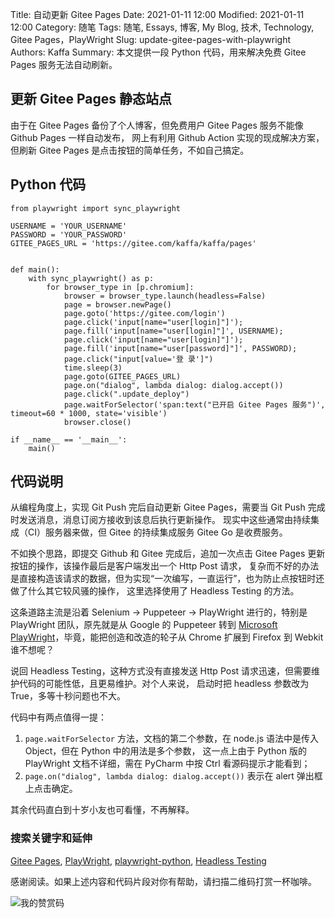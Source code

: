 Title: 自动更新 Gitee Pages
Date: 2021-01-11 12:00
Modified: 2021-01-11 12:00
Category: 随笔
Tags: 随笔, Essays, 博客, My Blog, 技术, Technology, Gitee Pages，PlayWright
Slug: update-gitee-pages-with-playwright
Authors: Kaffa
Summary: 本文提供一段 Python 代码，用来解决免费 Gitee Pages 服务无法自动刷新。
 

## 更新 Gitee Pages 静态站点

由于在 Gitee Pages 备份了个人博客，但免费用户 Gitee Pages 服务不能像 Github Pages 一样自动发布，
网上有利用 Github Action 实现的现成解决方案，但刷新 Gitee Pages 是点击按钮的简单任务，不如自己搞定。


## Python 代码

    from playwright import sync_playwright

    USERNAME = 'YOUR_USERNAME'
    PASSWORD = 'YOUR_PASSWORD'
    GITEE_PAGES_URL = 'https://gitee.com/kaffa/kaffa/pages'
    
    
    def main():
        with sync_playwright() as p:
            for browser_type in [p.chromium]:
                browser = browser_type.launch(headless=False)
                page = browser.newPage()
                page.goto('https://gitee.com/login')
                page.click('input[name="user[login]"]');
                page.fill('input[name="user[login]"]', USERNAME);
                page.click('input[name="user[login]"]');
                page.fill('input[name="user[password]"]', PASSWORD);
                page.click("input[value='登 录']")
                time.sleep(3)
                page.goto(GITEE_PAGES_URL)
                page.on("dialog", lambda dialog: dialog.accept())
                page.click(".update_deploy")
                page.waitForSelector('span:text("已开启 Gitee Pages 服务")', timeout=60 * 1000, state='visible')
                browser.close()
    
    if __name__ == '__main__':
        main()


## 代码说明

从编程角度上，实现 Git Push 完后自动更新 Gitee Pages，需要当 Git Push 完成时发送消息，消息订阅方接收到该息后执行更新操作。
现实中这些通常由持续集成（CI）服务器来做，但 Gitee 的持续集成服务 Gitee Go 是收费服务。

不如换个思路，即提交 Github 和 Gitee 完成后，追加一次点击 Gitee Pages 更新按钮的操作，该操作最后是客户端发出一个 Http Post 请求，
复杂而不好的办法是直接构造该请求的数据，但为实现“一次编写，一直运行”，也为防止点按钮时还做了什么其它较风骚的操作，
这里选择使用了 Headless Testing 的方法。

这条道路主流是沿着 Selenium -> Puppeteer -> PlayWright 进行的，特别是 PlayWright 团队，原先就是从 Google 的 Puppeteer 
转到 [Microsoft PlayWright][6]，毕竟，能把创造和改造的轮子从 Chrome 扩展到 Firefox 到 Webkit 谁不想呢？

说回 Headless Testing，这种方式没有直接发送 Http Post 请求迅速，但需要维护代码的可能性低，且更易维护。对个人来说，
启动时把 headless 参数改为 True，多等十秒问题也不大。

代码中有两点值得一提：

1. ```page.waitForSelector``` 方法，文档的第二个参数，在 node.js 语法中是传入 Object，但在 Python 中的用法是多个参数，
这一点上由于 Python 版的 PlayWright 文档不详细，需在 PyCharm 中按 Ctrl 看源码提示才能看到；
2. ```page.on("dialog", lambda dialog: dialog.accept())``` 表示在 alert 弹出框上点击确定。

其余代码直白到十岁小友也可看懂，不再解释。

### 搜索关键字和延伸

[Gitee Pages][2], [PlayWright][3], [playwright-python][4], [Headless Testing][5]  


感谢阅读。如果上述内容和代码片段对你有帮助，请扫描二维码打赏一杯咖啡。

![我的赞赏码](https://kaffa.im/img/reward.png "我的赞赏码")

[1]: https://kaffa.im/img/reward.png
[2]: https://gitee.com/help/articles/4136
[3]: https://playwright.dev/
[4]: https://github.com/microsoft/playwright-python
[5]: https://headlesstesting.com/ 
[6]: https://www.infoq.com/news/2020/01/playwright-browser-automation/